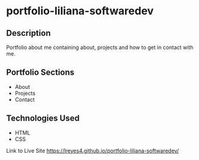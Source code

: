 # portfolio-liliana-softwaredev

## Description
Portfolio about me containing about, projects and how to get in contact with me.

## Portfolio Sections
- About
- Projects
- Contact

## Technologies Used
- HTML
- CSS

Link to Live Site
https://lreyes4.github.io/portfolio-liliana-softwaredev/



